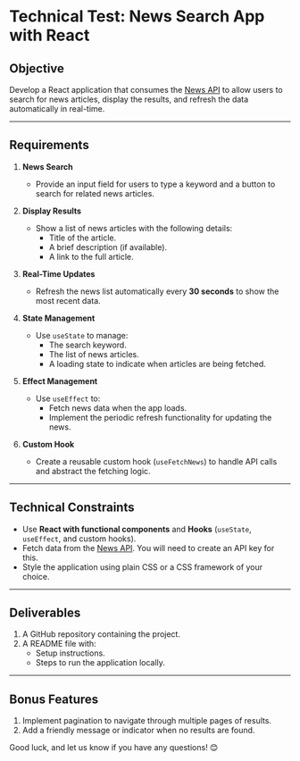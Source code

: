 # Technical Test: News Search App with React

## **Objective**  
Develop a React application that consumes the [News API](https://newsapi.org/) to allow users to search for news articles, display the results, and refresh the data automatically in real-time.

---

## **Requirements**

1. **News Search**  
   - Provide an input field for users to type a keyword and a button to search for related news articles.

2. **Display Results**  
   - Show a list of news articles with the following details:
     - Title of the article.  
     - A brief description (if available).  
     - A link to the full article.

3. **Real-Time Updates**  
   - Refresh the news list automatically every **30 seconds** to show the most recent data.

4. **State Management**  
   - Use `useState` to manage:
     - The search keyword.  
     - The list of news articles.  
     - A loading state to indicate when articles are being fetched.

5. **Effect Management**  
   - Use `useEffect` to:
     - Fetch news data when the app loads.  
     - Implement the periodic refresh functionality for updating the news.

6. **Custom Hook**  
   - Create a reusable custom hook (`useFetchNews`) to handle API calls and abstract the fetching logic.

---

## **Technical Constraints**

- Use **React with functional components** and **Hooks** (`useState`, `useEffect`, and custom hooks).  
- Fetch data from the [News API](https://newsapi.org/). You will need to create an API key for this.  
- Style the application using plain CSS or a CSS framework of your choice.

---

## **Deliverables**

1. A GitHub repository containing the project.  
2. A README file with:
   - Setup instructions.  
   - Steps to run the application locally.  

---

## **Bonus Features**

1. Implement pagination to navigate through multiple pages of results.  
2. Add a friendly message or indicator when no results are found.  

Good luck, and let us know if you have any questions! 😊
